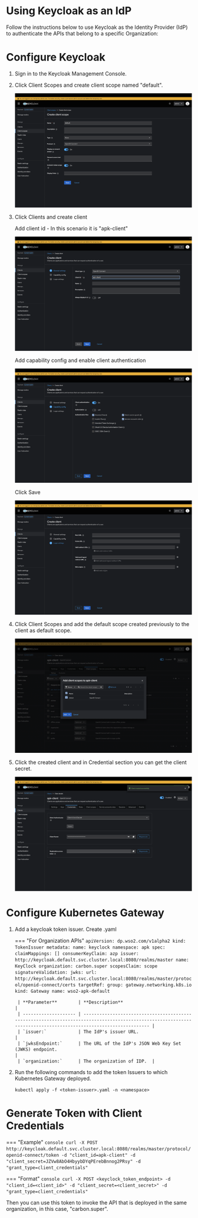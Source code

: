 # Using Keycloak as an IdP

Follow the instructions below to use Keycloak as the Identity Provider (IdP) to authenticate the APIs that belong to a specific Organization:

# Configure Keycloak

1. Sign in to the Keycloak Management Console.

2. Click Client Scopes and create client scope named "default".

    [![ssss](../../../assets/img/keyclock/client-scope.png)](../../../assets/img/keyclock/client-scope.png)

3. Click Clients and create client

    Add client id - In this scenario it is "apk-client"

    [![ssss](../../../assets/img/keyclock/client-general.png)](../../../assets/img/keyclock/client-general.png)


    Add capability config and enable client authentication

    [![ssss](../../../assets/img/keyclock/client-capability.png)](../../../assets/img/keyclock/client-capability.png)

    Click Save

    [![ssss](../../../assets/img/keyclock/client-login.png)](../../../assets/img/keyclock/client-login.png)

4. Click Client Scopes and add the default scope created previously to the client as default scope.

    [![ssss](../../../assets/img/keyclock/add-scopes.png)](../../../assets/img/keyclock/add-scopes.png)

5. Click the created client and in Credential section you can get the client secret.

    [![ssss](../../../assets/img/keyclock/credentials.png)](../../../assets/img/keyclock/credentials.png)


# Configure Kubernetes Gateway

1. Add a keycloak token issuer. Create <token-issuer>.yaml

    === "For Organization APIs"
        ```
        apiVersion: dp.wso2.com/v1alpha2
        kind: TokenIssuer
        metadata:
          name: keyclock
          namespace: apk
        spec:
          claimMappings: []
          consumerKeyClaim: azp
          issuer: http://keycloak.default.svc.cluster.local:8080/realms/master
          name: KeyClock
          organization: carbon.super
          scopesClaim: scope
          signatureValidation:
            jwks:
              url: http://keycloak.default.svc.cluster.local:8080/realms/master/protocol/openid-connect/certs
          targetRef:
            group: gateway.networking.k8s.io
            kind: Gateway
            name: wso2-apk-default
        ```

        | **Parameter**        | **Description**                                                                                                                                                 |
        | -------------------- | --------------------------------------------------------------------------------------------------------------------------------------------------------------- |
        | `issuer:`            | The IdP's issuer URL.                                                                                                                                           |
        | `jwksEndpoint:`      | The URL of the IdP's JSON Web Key Set (JWKS) endpoint.                                                                                                          |
        | `organization:`      | The organization of IDP.  |


2. Run the following commands to add the token Issuers to which Kubernetes Gateway deployed.


    ```
    kubectl apply -f <token-issuer>.yaml -n <namespace>
    ```

# Generate Token with Client Credentials

=== "Example"
    ```console
    curl -X POST http://keycloak.default.svc.cluster.local:8080/realms/master/protocol/openid-connect/token -d "client_id=apk-client" -d "client_secret=JZVw8AbO4HbyybDYqPErebBnnog2PRsy" -d "grant_type=client_credentials"
    ```

=== "Format"
    ```console
    curl -X POST <keyclock_token_endpoint> -d "client_id=<client_id>" -d "client_secret=<client_secret>" -d "grant_type=client_credentials"
    ```

Then you can use this token to invoke the API that is deployed in the same organization, in this case, "carbon.super".